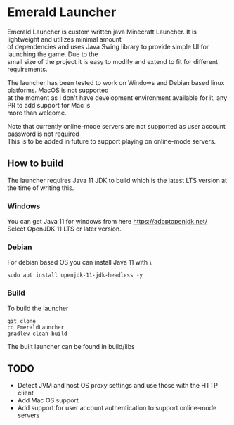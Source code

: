 # Emerald Launcher
Emerald Launcher is custom written java Minecraft Launcher. It is lightweight and utilizes minimal amount \
of dependencies and uses Java Swing library to provide simple UI for launching the game. Due to the \
small size of the project it is easy to modify and extend to fit for different requirements.

The launcher has been tested to work on Windows and Debian based linux platforms. MacOS is not supported \
at the moment as I don't have development environment available for it, any PR to add support for Mac is \
more than welcome.

Note that currently online-mode servers are not supported as user account password is not required \
This is to be added in future to support playing on online-mode servers.

## How to build
The launcher requires Java 11 JDK to build which is the latest LTS version at the time of writing this.

### Windows
You can get Java 11 for windows from here https://adoptopenjdk.net/ \
Select OpenJDK 11 LTS or later version.

### Debian
For debian based OS you can install Java 11 with \
```
sudo apt install openjdk-11-jdk-headless -y
```
### Build
To build the launcher
```
git clone
cd EmeraldLauncher
gradlew clean build
```
The built launcher can be found in build/libs

## TODO
* Detect JVM and host OS proxy settings and use those with the HTTP client
* Add Mac OS support
* Add support for user account authentication to support online-mode servers